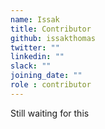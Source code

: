 ```yaml
---
name: Issak
title: Contributor
github: issakthomas
twitter: ""
linkedin: ""
slack: ""
joining_date: ""
role : contributor
---
```


Still waiting for this
